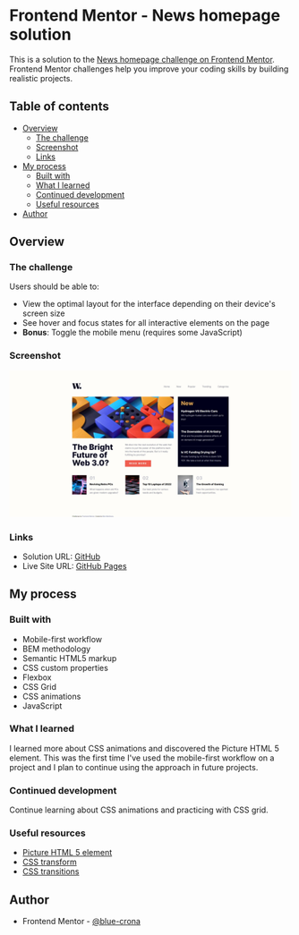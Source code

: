 # Frontend Mentor - News homepage solution

This is a solution to the [News homepage challenge on Frontend Mentor](https://www.frontendmentor.io/challenges/news-homepage-H6SWTa1MFl). Frontend Mentor challenges help you improve your coding skills by building realistic projects. 

## Table of contents

- [Overview](#overview)
  - [The challenge](#the-challenge)
  - [Screenshot](#screenshot)
  - [Links](#links)
- [My process](#my-process)
  - [Built with](#built-with)
  - [What I learned](#what-i-learned)
  - [Continued development](#continued-development)
  - [Useful resources](#useful-resources)
- [Author](#author)

## Overview

### The challenge

Users should be able to:

- View the optimal layout for the interface depending on their device's screen size
- See hover and focus states for all interactive elements on the page
- **Bonus**: Toggle the mobile menu (requires some JavaScript)

### Screenshot

![Desktop](./screenshots/desktop.jpg)

### Links

- Solution URL: [GitHub](https://github.com/blue-crona/frontendmentor-news-homepage)
- Live Site URL: [GitHub Pages](https://blue-crona.github.io/frontendmentor-news-homepage/)

## My process

### Built with

- Mobile-first workflow
- BEM methodology
- Semantic HTML5 markup
- CSS custom properties
- Flexbox
- CSS Grid
- CSS animations
- JavaScript

### What I learned

I learned more about CSS animations and discovered the Picture HTML 5 element.
This was the first time I've used the mobile-first workflow on a project and I plan to continue using the approach in future projects.

### Continued development

Continue learning about CSS animations and practicing with CSS grid.

### Useful resources

- [Picture HTML 5 element](https://developer.mozilla.org/en-US/docs/Web/HTML/Element/picture)
- [CSS transform](https://developer.mozilla.org/en-US/docs/Web/CSS/transform#:~:text=The%20transform%20CSS%20property%20lets,the%20CSS%20visual%20formatting%20model.)
- [CSS transitions](https://developer.mozilla.org/en-US/docs/Web/CSS/transform#:~:text=The%20transform%20CSS%20property%20lets,the%20CSS%20visual%20formatting%20model.)

## Author

- Frontend Mentor - [@blue-crona](https://www.frontendmentor.io/profile/blue-crona)